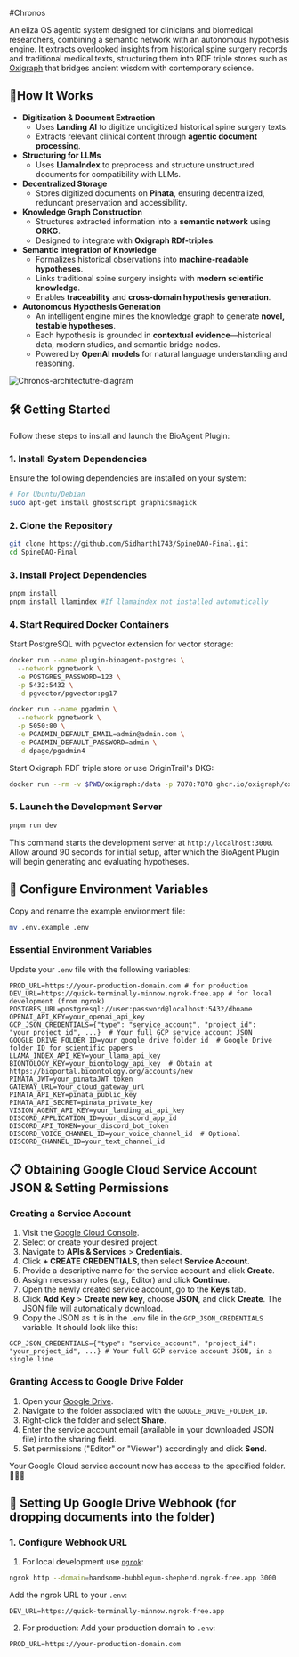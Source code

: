 #Chronos

 An eliza OS agentic system designed for clinicians and biomedical researchers, combining a semantic network with an autonomous hypothesis engine. It extracts overlooked insights from historical spine surgery records and traditional medical texts, structuring them into RDF triple stores such as [Oxigraph](https://github.com/oxigraph/oxigraph) that bridges ancient wisdom with contemporary science. 

## 🎯**How It Works**
* **Digitization & Document Extraction**
    * Uses **Landing AI** to digitize undigitized historical spine surgery texts.
    * Extracts relevant clinical content through **agentic document processing**.
* **Structuring for LLMs**
    * Uses **LlamaIndex** to preprocess and structure unstructured documents for compatibility with LLMs.
* **Decentralized Storage**
    * Stores digitized documents on **Pinata**, ensuring decentralized, redundant preservation and accessibility.
* **Knowledge Graph Construction**
    * Structures extracted information into a **semantic network** using **ORKG**.
    * Designed to integrate with **Oxigraph RDf-triples**.
* **Semantic Integration of Knowledge**
    * Formalizes historical observations into **machine-readable hypotheses**.
    * Links traditional spine surgery insights with **modern scientific knowledge**.
    * Enables **traceability** and **cross-domain hypothesis generation**.
* **Autonomous Hypothesis Generation**
    * An intelligent engine mines the knowledge graph to generate **novel, testable hypotheses**.
    * Each hypothesis is grounded in **contextual evidence**—historical data, modern studies, and semantic bridge nodes.
    * Powered by **OpenAI models** for natural language understanding and reasoning.


![Chronos-architectutre-diagram](https://github.com/user-attachments/assets/c125757c-8be5-44bb-a575-8d5892759944)

## 🛠 Getting Started

Follow these steps to install and launch the BioAgent Plugin:

### 1. Install System Dependencies

Ensure the following dependencies are installed on your system:

```bash
# For Ubuntu/Debian
sudo apt-get install ghostscript graphicsmagick
```

### 2. Clone the Repository

```bash
git clone https://github.com/Sidharth1743/SpineDAO-Final.git
cd SpineDAO-Final
```

### 3. Install Project Dependencies

```bash
pnpm install
pnpm install llamindex #If llamaindex not installed automatically
```

### 4. Start Required Docker Containers

Start PostgreSQL with pgvector extension for vector storage:

```bash
docker run --name plugin-bioagent-postgres \
  --network pgnetwork \
  -e POSTGRES_PASSWORD=123 \
  -p 5432:5432 \
  -d pgvector/pgvector:pg17
```
```bash
docker run --name pgadmin \
  --network pgnetwork \
  -p 5050:80 \
  -e PGADMIN_DEFAULT_EMAIL=admin@admin.com \
  -e PGADMIN_DEFAULT_PASSWORD=admin \
  -d dpage/pgadmin4
```

Start Oxigraph RDF triple store or use OriginTrail's DKG:

```bash
docker run --rm -v $PWD/oxigraph:/data -p 7878:7878 ghcr.io/oxigraph/oxigraph serve --location /data --bind 0.0.0.0:7878
```

### 5. Launch the Development Server

```bash
pnpm run dev
```

This command starts the development server at `http://localhost:3000`. Allow around 90 seconds for initial setup, after which the BioAgent Plugin will begin generating and evaluating hypotheses.

## 🔧 Configure Environment Variables

Copy and rename the example environment file:

```bash
mv .env.example .env
```

### Essential Environment Variables

Update your `.env` file with the following variables:

```env
PROD_URL=https://your-production-domain.com # for production
DEV_URL=https://quick-terminally-minnow.ngrok-free.app # for local development (from ngrok)
POSTGRES_URL=postgresql://user:password@localhost:5432/dbname
OPENAI_API_KEY=your_openai_api_key
GCP_JSON_CREDENTIALS={"type": "service_account", "project_id": "your_project_id", ...}  # Your full GCP service account JSON
GOOGLE_DRIVE_FOLDER_ID=your_google_drive_folder_id  # Google Drive folder ID for scientific papers
LLAMA_INDEX_API_KEY=your_llama_api_key
BIONTOLOGY_KEY=your_biontology_api_key  # Obtain at https://bioportal.bioontology.org/accounts/new
PINATA_JWT=your_pinataJWT token
GATEWAY_URL=Your_cloud_gateway_url
PINATA_API_KEY=pinata_public_key
PINATA_API_SECRET=pinata_private_key
VISION_AGENT_API_KEY=your_landing_ai_api_key
DISCORD_APPLICATION_ID=your_discord_app_id
DISCORD_API_TOKEN=your_discord_bot_token
DISCORD_VOICE_CHANNEL_ID=your_voice_channel_id  # Optional
DISCORD_CHANNEL_ID=your_text_channel_id
```

## 📋 Obtaining Google Cloud Service Account JSON & Setting Permissions

### Creating a Service Account

1. Visit the [Google Cloud Console](https://console.cloud.google.com/).
2. Select or create your desired project.
3. Navigate to **APIs & Services** > **Credentials**.
4. Click **+ CREATE CREDENTIALS**, then select **Service Account**.
5. Provide a descriptive name for the service account and click **Create**.
6. Assign necessary roles (e.g., Editor) and click **Continue**.
7. Open the newly created service account, go to the **Keys** tab.
8. Click **Add Key** > **Create new key**, choose **JSON**, and click **Create**. The JSON file will automatically download.
9. Copy the JSON as it is in the `.env` file in the `GCP_JSON_CREDENTIALS` variable. It should look like this:

```env
GCP_JSON_CREDENTIALS={"type": "service_account", "project_id": "your_project_id", ...} # Your full GCP service account JSON, in a single line
```

### Granting Access to Google Drive Folder

1. Open your [Google Drive](https://drive.google.com/).
2. Navigate to the folder associated with the `GOOGLE_DRIVE_FOLDER_ID`.
3. Right-click the folder and select **Share**.
4. Enter the service account email (available in your downloaded JSON file) into the sharing field.
5. Set permissions ("Editor" or "Viewer") accordingly and click **Send**.

Your Google Cloud service account now has access to the specified folder. 📁🔑✅

## 🔄 Setting Up Google Drive Webhook (for dropping documents into the folder)

### 1. Configure Webhook URL

1. For local development use [`ngrok`](https://ngrok.com/blog-post/free-static-domains-ngrok-users):

```bash
ngrok http --domain=handsome-bubblegum-shepherd.ngrok-free.app 3000
```

Add the ngrok URL to your `.env`:

```env
DEV_URL=https://quick-terminally-minnow.ngrok-free.app
```

2. For production:
   Add your production domain to `.env`:

```env
PROD_URL=https://your-production-domain.com
```
